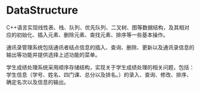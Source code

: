 # DataStructure
C++语言实现线性表、栈、队列、优先队列、二叉树、图等数据结构，及其相对应的初始化、插入元素、删除元素、查找元素、排序等一些基本操作。

通讯录管理系统包括通讯者结点信息的插入、查询、删除、更新以及通讯录信息的输出等功能并提供选择上述功能的菜单。

学生成绩处理系统采用顺序存储结构，实现关于学生成绩处理的相关问题，包括：学生信息（学号、姓名、四门课、总分以及排名。）的录入、查询、修改、排序、确定名次以及信息的输出。
